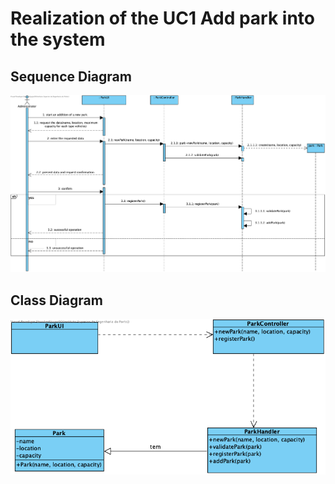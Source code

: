 # Realization of the UC1 Add park into the system

##	Sequence Diagram

![SD_UC1.png](SD_UC1.png)

##	Class Diagram

![CD_UC1.png](CD_UC1.png)
